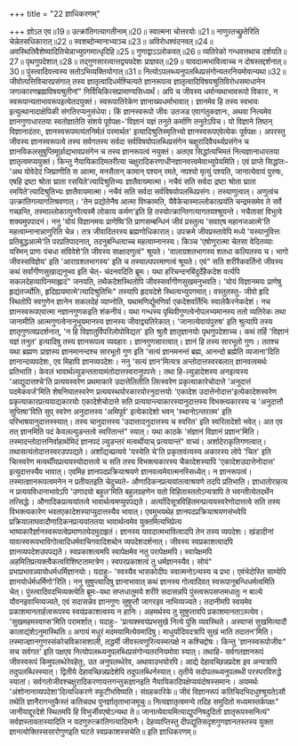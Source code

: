 +++
title = "22 ज्ञाधिकरणम्"

+++
ज्ञोऽत एव॥19॥ उत्क्रांतिगत्यागतीनाम्॥20॥ स्वात्मना चोत्तरयोः॥21॥ नाणुरतच्छ्रुतेरिति चेन्नेतसधिकारात्॥22॥ स्वशब्दोन्मानाभ्याञ्च॥23॥ अविरोधश्वंदनवत्॥24॥ अवस्थितिवैशेष्यादितिचेन्नाभ्युपगमात्धृदिहि॥25॥ गुणाद्वाऽऽलोकवत्॥26॥ व्यतिरेको गन्धवत्तथाच दर्शयति॥27॥ पृथगुपदेशात्॥28॥ तद्गुणसारत्वात्तद्व्यपदेशः प्राज्ञवत्॥29॥ यावदात्मभावित्वाच्च न दोषस्तद्दर्शनात्॥30॥ पुंस्त्वादिवत्त्वस्य सतोऽभिव्यक्तियोगात्॥31॥ नित्योऽपलब्ध्यनुपलब्धिप्रसंगोन्यतरनियमोवान्यथा॥32॥ जीवोत्पत्तिविचारप्रसंगात् तस्य ज्ञातृत्वादिधर्मश्चित्यते ज्ञानरूपत्व ज्ञातृत्वादिविषयश्रुतिविरोधसमाधानेन जगत्कारणब्रह्मविषयश्रुतीनां" निर्विचिकित्सप्रामाण्यसिध्यर्थं। अपि च जीवस्य धर्मान्यथाभावरूपो विकारः, न स्वरूपान्यताभावरूपइत्येतदयुक्तं। स्वरूपातिरेकेण ज्ञानाख्यधर्माभावात्। ज्ञानमेव हि तस्य स्वभावः इत्युत्थानादाक्षेपिकी संगतिरप्यनुसंधेया। किं ज्ञानस्वरूपो जीवः उतजड एवागंतुकज्ञानः, अथवा नित्यमेव ज्ञानगुणाधारतया स्वतोज्ञातेति संशये पूर्वपक्षः-'विज्ञानं यज्ञं तनुते कर्माणि तनुतेऽपिच। यो विज्ञाने तिष्ठन् विज्ञानादंतरः, ज्ञानस्वरूपमत्यंतनिर्मलं परमार्थत' इत्यादिश्रुतिस्मृतिभ्यो ज्ञानस्वरूपएवेत्येकः पूर्वपक्षः। अपरस्तु जीवस्य ज्ञानस्वरूपत्वे तस्य सर्वगतस्य सर्वदा सर्वविषयोपलब्धिप्रसंगेन चक्षुरादिवैयर्थ्यप्रसंगेन च ज्ञानविकलसुषुप्तिमूर्छाद्यभावप्रसंगेन च तस्य ज्ञानरूपत्वं नयुक्तं। अतएव सिद्धांत्यभिमतं नित्यज्ञानाधारतया ज्ञातृत्वमप्ययुक्तं। किन्तु नैयायिकादिमतरीत्या चक्षुरादिकरणाधीनज्ञानवत्त्वमेवाभ्युपेयमिति। एवं प्राप्ते सिद्धांतः- 'अथ योवेदेदं जिघ्राणीति स आत्मा, मनसैतान् कामान् पश्यन् रमते, नपश्यो मृत्युं पश्यति, जानात्येवायं पुरुषः, एषहि द्रष्टा श्रोता घ्राता रसयिते'त्यादिश्रुतिभ्यः ज्ञातैवायमात्मा। नचैवं सति सर्वदा द्रष्टा श्रोता घ्राता रमयिते'त्यादिश्रुतिभ्यः ज्ञातैवायमात्मा। नचैवं सति सर्वदा सर्वविषयोपलब्धिप्रसंगः। तस्याणुत्वात्। अणुत्वंच उत्क्रांतिगत्यागतिश्रवणात्। 'तेन प्रद्योतेनैष आत्मा विष्क्रामति, यैवैकेचास्माल्लोकात्प्रयंति चन्द्रमसमेव ते सर्वे गच्छन्ति, तस्माल्लोकात्पुनरैत्यस्मै लोकाय कर्मण'इति हि तस्योत्क्रान्तिगत्यागतयश्श्रूयन्ते। नचैतासां विभुत्वे शक्यमुपपादनं। ननु 'योयं विज्ञानमयः प्राणेष्वि'ति प्राणसम्बन्धिनं जीवं प्रस्तुत्य 'सवाएष महानजआत्मे'ति महत्वाम्नानान्नाणुरिति चेन्न। तत्र जीवादितरस्य ब्रह्मणोधिकारात्। उपक्रमे जीवप्रस्तावेपि मध्ये 'यस्यानुवित्तः प्रतिबुद्धआत्मे'ति परप्रतिपादनात्, तदनुबन्धित्वाच्च महत्वाम्नानस्य। किञ्च 'एषोणुरात्मा चेतसा वेदितव्याः यस्मिन् प्राणः पंचधा संविवेशे'ति जीवस्य साक्षादणुत्वं" श्रूयते। 'वालाग्रशतभागस्य शतधा कल्पितस्य च। भागो जीवस्सविज्ञेय' इति 'आराग्रशतभागस्य' इति च तस्याल्पपरमाणत्वं श्रूयते। एवं" सति शरीरैकवर्तिनो जीवस्य कथं सर्वांगीणसुखाद्यनुभव इति चेत्- चंदनवदिति ब्रूमः। यथा हरिचन्दनबिंदुर्देहैकदेश वर्त्यपि सकलदेहव्यापिनमाह्लादं" जनयति, तथैकदेशस्थितोपि जीवस्सर्वांगीणसुखमनुभवति। 'योयं विज्ञानमयः प्राणेषु हृद्यंतर्ज्योतिः, हृदिह्ययमात्मे'त्यादिश्रुतिभिः" तस्यापि हृदयदेशे स्थित्यभ्युपगमात्। वस्तुतस्तु- जीवो हृदि स्थितोपि स्वगुणेन ज्ञानेन सकलदेहं व्याप्नोति, यथामणिर्द्युमणिर्वा एकदेशवर्तिभिः स्वालेकैरनेकदेशं। नच ज्ञानस्वरूपएवात्मा नज्ञानगुणकइति शंकनीयं। यथा गन्धस्य पृथिवीगुणत्वेनोपलभ्यमानस्य ततो व्यतिरेकः तथा जानामीति आत्मगुणत्वेनानुभूयमानस्य ज्ञानस्य जीवाद्व्यतिरेकात्। 'जानात्येवायंपुरुष' इति श्रुत्यापि तस्य ज्ञातृगुणत्वप्रदर्शनात्, 'न हि विज्ञातुर्विपरिलोपोविद्यत' इति श्रुतौ ज्ञातृज्ञानयोः पृथगुपदेशाच्च। कथं तर्हि 'विज्ञानं यज्ञं तनुत' इत्यादिषु तस्य ज्ञानरूपत्व व्यवहारः। ज्ञानगुणसारत्वात्। ज्ञानं हि तस्य सारभूतो गुणः। ततश्च यथा ब्रह्मणः प्राज्ञस्य ज्ञानमानन्दश्च सारभूतो गुण इति 'सत्यं ज्ञानमनन्तं ब्रह्म, आनन्दो ब्रह्मेति व्यजाना'दिति ज्ञानान्दव्यपदेशः, एव मिहापि ज्ञानव्यपदेशः। ननु 'सत्यं ज्ञान'मित्यत्र अन्तोदात्तस्वरबलात् ज्ञानवत्वमर्थः प्रतिभाति। केवलं भावार्थल्युडन्ततायामंतोदात्तस्वरानुपपत्तेः। तथा हि-ल्युडादेशस्य अनइत्यस्य 'आद्युदात्तश्चे'ति प्रत्ययस्वरेण प्रथमाकारे उदात्तेलितीति लित्स्वरेण प्रकृत्याकारेचोदात्ते 'अनुदात्तं पदमेकवर्ज'मिति शेषनिघातस्वरेण प्रत्ययस्थयोरकारयोरनुदात्तयोः 'एकादेश उदात्तेनोदात्त'इत्येकादेशस्वरेण प्रकृत्याकारप्रत्ययाद्यकारयोः एकादेशेचोदात्ते सति प्रत्ययान्त्याकारस्यानुदात्तस्य विभक्त्यकारस्य च 'अनुदात्तौ सुप्तिषा'विति सुप् स्वरेण अनुदात्तस्य 'अमिपूर्व' इत्येकादेशो भवन् 'स्थानोऽन्तरतम' इति परिभाषयानुदात्तस्स्यात्। तस्य चानुदात्तस्य 'उदात्तादनुदात्तस्य च स्वरित' इति स्वरितादेशो भवेत्। अत एव तत् ज्ञानमिति पदं केवलल्युडन्तत्वे स्वरितान्तं" स्यात्। यथा काठके 'संज्ञानं विज्ञानं प्रज्ञान'मिति। तस्मादन्तोदात्तनिर्वाहार्थमिदं ज्ञानपदं ल्युडन्तरं मत्वर्थीयाच् प्रत्ययान्तं" वाच्यं। अर्शादेराकृतिगणत्वात्। तथासत्यंतोदात्तस्वरउपपद्यते। अर्शांद्यच्प्रत्यये 'यस्येति चे'ति प्रकृतावंत्यस्य अकारस्य लोपे 'चित' इति चित्स्वरेण मत्वर्थींयप्रत्ययस्योदात्तत्वे च सति तस्य विभक्त्यकारस्य चैकादेशस्यापि 'एकादेशउदात्तेनोदात्त' इत्युदात्तस्यैव भावात्। एवमिह ज्ञानपदप्रक्रियाश्रयणे ज्ञानवत्वमेवात्मनस्सिध्येत्। न ज्ञानरूपत्वं। तस्मात्ज्ञानरूपत्वमनेन न प्रतीयतइति चेदुच्यते- औणादिकनप्रत्ययांतत्वाश्रयणे तदपि प्रतिभाति। ज्ञाधातोराहत्य न प्रत्ययविधानाभावेऽपि 'उणादयो बहुल'मिति बहुलग्रहणेन यतो विहितास्ततोऽन्यत्रापि ते भवन्तीत्येतदर्थेन तत्सिद्धेः। औणादिकप्रत्ययांतत्वे भावार्थत्वमप्युपपद्यते। अर्त्यादिसूत्रविहितमन्प्रत्ययस्वरेणोदात्तत्वे सति तस्य विभक्त्यकारेण भवतएकादेशस्याप्युदात्तस्यैव भावात्। एवमुभयथेह ज्ञानपदप्रक्रियाश्रयणसंभवेपि प्रक्रियालाघवादौणादिकनप्रत्ययांततया भावार्थत्वमेव युक्तमित्यभिप्रेत्य भाष्यकारैर्ज्ञानस्वरूपत्वेप्रमाणतयेदमुदाहृतं। ज्ञानस्य यावदात्मभावित्वादपि तेन तस्य व्यपदेशः। खंडादीनां यावत्स्वरूपभाविगोत्वादिधर्मवाचिगवादिशब्देन व्यपदेशदर्शनात्। जीवस्य स्वप्रकाशत्वादपि ज्ञानव्यपदेशउपपद्यते। स्वप्रकाशत्वमपि स्वापेक्षमेव नतु परापेक्षमपि। स्वापेक्षमपि अहमितिप्रत्यक्त्वैकत्वविशिष्टतामात्रेण। स्वपरप्रकाशत्वं तु धर्मज्ञानस्यैव। सोयं" प्रभाप्रभावन्न्यायोधर्मधर्मिज्ञानयोः। यदाहुः- 'स्वस्यैव भासकोदीपः स्वात्मनोऽन्यस्य च प्रभा। एवंभेदोस्ति साम्येपि ज्ञानयोर्धर्मधर्मिणो'रिति। ननु सुषुप्त्यादिषु ज्ञानाभावात् कथं ज्ञानस्य गोत्वादिवत् स्वरूपानुबन्धिधर्मत्वमिति चेत्। पुंस्त्वादिवदभिव्यक्त्येति ब्रूमः-यथा सप्तधातुमये शरीरे सदासन्नपि पुंस्त्वरूपसप्तमधातुः न बाल्ये यौवनइवाभिव्यज्यते, एवं सदासन्नेव ज्ञानगुणः सुषुप्तौ जागरइव नाभिव्यज्यते। तदानीमपि स्वयमेव प्रकाशमानतार्हत्वरूपस्य स्वयंप्रकाशत्वस्य न हानिः। अहमर्थस्य तु सुषुप्तावपि प्रकाशमानताऽस्त्येव। 'सुखमहमस्वाप्स'मिति परामर्शात्। यदाहुः- 'प्रत्यक्स्वयंप्रभसुखे नित्ये पुंसि व्यवस्थिते। अस्वाप्सं सुखमित्यादौ कालाद्यंशेऽनुमास्थितिः॥ अगायं मधुरं मदमयामित्येवमादिषु। माधुर्यादिवदत्रापि सुखं भाति तदातन'मिति। तस्माज्ज्ञानगुणस्संकोचविकासशाली, तद्धर्मी जीवस्त्वणुरित्यस्मत्पक्षे न कश्चिद्दोषः। किन्तु 'ज्ञानस्वरूपोजीवः" सच सर्वगत' इति पक्षएव नित्योपलब्ध्यनुपलब्धिप्रसंगोन्यतरनियमोवा स्यात्। तथाहि- सर्वगतज्ञानरूपं जीवस्वरूपं किमुपलब्धेरेवहेतुः, उत अनुपलब्धेरेव, अथावाउभयोरपि। आद्ये देहावच्छिन्नप्रदेश इव अन्यत्रापि तदुपलब्धिस्स्यात्। द्वितीये देहावच्छिन्नप्रदेशेपि तदुपलब्धिर्नस्यात्। तृतीये सदोपलब्ध्यनुपलब्धी परस्परविरुद्धे स्यातां। सर्वगतोजीवश्चक्षुरादिकरणायत्तगन्तुकज्ञानइति नैयायिकादिपक्षेप्ययंदोषस्समानः। अयमर्थः 'अंशोनानाव्यपदेशा'दित्यधिकरणे स्फूटीभविष्यति। संग्रहकारिके॥ जीवं विज्ञानरूपं कतिचिदभिदधुश्श्रूयतेऽसौ तथेति ज्ञानैरागन्तुकैस्तं कतिचदथ पुनर्ज्ञातृताभाजमूचुः॥ नित्यज्ञातृत्वमन्ये तदिह समुदितो मध्यमस्तर्कपक्षः" जानीयाद्दूरदेशे स्थितमपि हि विभुर्जीवएषोऽन्यथा ते॥ जानात्येवायमित्याद्युपनिषदुदितो ज्ञातृरूपस्सनित्यं" सर्वज्ञस्तावतास्यादिति न यदणुरुत्क्रांतिगत्यादिमानैः। देहव्याप्तिस्तु दीपद्युतिसदृशगुणज्ञानतस्तस्य युक्ता ज्ञानत्वोक्तिस्ससारोगुणइति घटते स्वप्रकाशस्सचेति॥ इति ज्ञाधिकरणम्॥